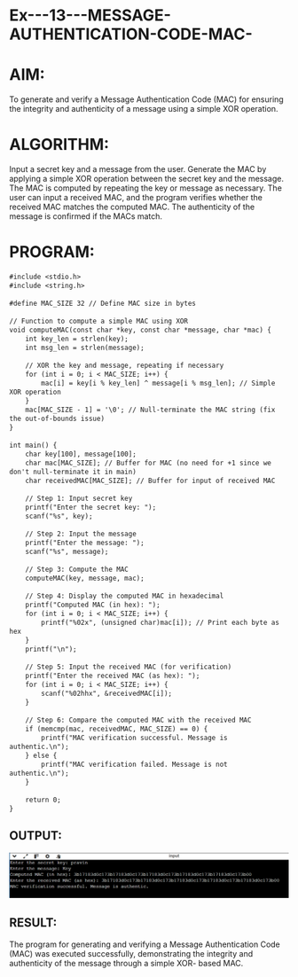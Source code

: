 # Ex---13---MESSAGE-AUTHENTICATION-CODE-MAC-

# AIM:
To generate and verify a Message Authentication Code (MAC) for ensuring the integrity and authenticity of a message using a simple XOR operation.

# ALGORITHM:
Input a secret key and a message from the user. Generate the MAC by applying a simple XOR operation between the secret key and the message. The MAC is computed by repeating the key or message as necessary. The user can input a received MAC, and the program verifies whether the received MAC matches the computed MAC. The authenticity of the message is confirmed if the MACs match.

# PROGRAM:
~~~
#include <stdio.h>
#include <string.h>

#define MAC_SIZE 32 // Define MAC size in bytes

// Function to compute a simple MAC using XOR
void computeMAC(const char *key, const char *message, char *mac) {
    int key_len = strlen(key);
    int msg_len = strlen(message);

    // XOR the key and message, repeating if necessary
    for (int i = 0; i < MAC_SIZE; i++) {
        mac[i] = key[i % key_len] ^ message[i % msg_len]; // Simple XOR operation
    }
    mac[MAC_SIZE - 1] = '\0'; // Null-terminate the MAC string (fix the out-of-bounds issue)
}

int main() {
    char key[100], message[100];
    char mac[MAC_SIZE]; // Buffer for MAC (no need for +1 since we don't null-terminate it in main)
    char receivedMAC[MAC_SIZE]; // Buffer for input of received MAC

    // Step 1: Input secret key
    printf("Enter the secret key: ");
    scanf("%s", key);

    // Step 2: Input the message
    printf("Enter the message: ");
    scanf("%s", message);

    // Step 3: Compute the MAC
    computeMAC(key, message, mac);

    // Step 4: Display the computed MAC in hexadecimal
    printf("Computed MAC (in hex): ");
    for (int i = 0; i < MAC_SIZE; i++) {
        printf("%02x", (unsigned char)mac[i]); // Print each byte as hex
    }
    printf("\n");

    // Step 5: Input the received MAC (for verification)
    printf("Enter the received MAC (as hex): ");
    for (int i = 0; i < MAC_SIZE; i++) {
        scanf("%02hhx", &receivedMAC[i]);
    }

    // Step 6: Compare the computed MAC with the received MAC
    if (memcmp(mac, receivedMAC, MAC_SIZE) == 0) {
        printf("MAC verification successful. Message is authentic.\n");
    } else {
        printf("MAC verification failed. Message is not authentic.\n");
    }

    return 0;
}

~~~

## OUTPUT:
![alt text](Output.png)

## RESULT:
The program for generating and verifying a Message Authentication Code (MAC) was executed successfully, demonstrating the integrity and authenticity of the message through a simple XOR- based MAC.